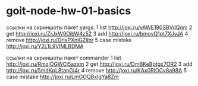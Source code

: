 # goit-node-hw-01-basics

ссылки на скриншоты пакет yargs:
1 list
http://joxi.ru/vAWE190SBVdQqm
2 get
http://joxi.ru/ZrJxW9DibW4z52
3 add
http://joxi.ru/bmoyQ1pt7XJvJA
4 remove
http://joxi.ru/DrlxPXniGZljbr
5 case mistake
http://joxi.ru/Y2L1L9VIMLBDMA

ссылки на скриншоты пакет commander
1 list
http://joxi.ru/RmzjOGWCj5azxm
2 get
http://joxi.ru/DmBKeBptgx7OR2
3 add
http://joxi.ru/5mdKpL8tapGl4r
4 remove
http://joxi.ru/KAx0RlOCv8a98A
5 case mistake
http://joxi.ru/LmGOQBxIgYa8Zm
